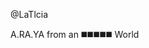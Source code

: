 @LaTlcia

A.RA.YA from an ◼️◼️◼️◼️◼️ World

<!---
LaTlcia/LaTlcia is a ✨ special ✨ repository because its `README.md` (this file) appears on your GitHub profile.
You can click the Preview link to take a look at your changes.
--->
